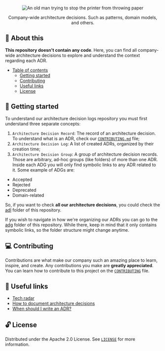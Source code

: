 <p align="center">
  <br>
   <img src="https://media.giphy.com/media/yUrUb9fYz6x7a/giphy.gif" alt="An old man trying to stop the printer from throwing paper" title="Architecture Decision Log header's GIF" />
  <br>
</p>
<p align="center">
Company-wide architecture decisions. Such as patterns, domain models, and others. 
</p>

## 📖 About this

**This repository doesn't contain any code**. Here, you can find all company-wide architecture decisions to explore and understand the context regarding each ADR.

* [Table of contents](#)
  * [Getting started](#-getting-started)
  * [Contributing](#-contributing)
  * [Useful links](#-useful-links)
  * [License](#-license)

## 🤖 Getting started

To understand our architecture decision logs repository you must first understand three separate concepts:

1. `Architecture Decision Record`: The record of an architecture decision. To understand what is an ADR, check our [`CONTRIBUTING.md`](./CONTRIBUTING.md) file;
2. `Architecture Decision Log`: A list of created ADRs, organized by their creation time;
2. `Architecture Decision Group`: A group of architecture decision records. Those are arbitrary, ad-hoc groups (like folders) of more than one ADR. Inside each ADG you will only find symbolic links to any ADR related to it. Some example of ADGs are:
- Accepted
- Rejected
- Deprecated
- Domain-related

So, if you want to check **all our architecture decisions**, you could check the [adl](./adl) folder of this repository.

If you wish to navigate in how we're organizing our ADRs you can go to the [adg](./adg) folder of this repository. While there, keep in mind that it only contains symbolic links, so the folder structure might change anytime.

## 💻 Contributing

Contributions are what make our company such an amazing place to learn, inspire, and create. Any contributions you make are **greatly appreciated**. You can learn how to contribute to this project on the [`CONTRIBUTING`](CONTRIBUTING.md) file.

## 🔗 Useful links

* [Tech radar](https://www.thoughtworks.com/radar/techniques/lightweight-architecture-decision-records)
* [How to document architecture decisions](https://cognitect.com/blog/2011/11/15/documenting-architecture-decisions)
* [When should I write an ADR?](https://engineering.atspotify.com/2020/04/14/when-should-i-write-an-architecture-decision-record/)

## 🔓 License

Distributed under the Apache 2.0 License. See [`LICENSE`](LICENSE) for more information.

